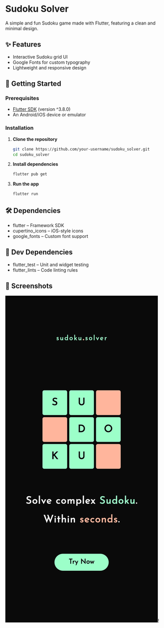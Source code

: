 # Sudoku Solver

A simple and fun Sudoku game made with Flutter, featuring a clean and minimal design.

## ✨ Features

- Interactive Sudoku grid UI
- Google Fonts for custom typography
- Lightweight and responsive design

## 🚀 Getting Started

### Prerequisites

- [Flutter SDK](https://flutter.dev/docs/get-started/install) (version ^3.8.0)
- An Android/iOS device or emulator

### Installation

1. **Clone the repository**

   ```bash
   git clone https://github.com/your-username/sudoku_solver.git
   cd sudoku_solver

   ```

2. **Install dependencies**

   ```bash 
   flutter pub get
   ```

3. **Run the app**

   ```bash
   flutter run
   ```

## 🛠️ Dependencies

- flutter – Framework SDK
- cupertino_icons – iOS-style icons
- google_fonts – Custom font support

## 🧪 Dev Dependencies

- flutter_test – Unit and widget testing
- flutter_lints – Code linting rules

## 📸 Screenshots

![](Screenshot_20250531-132558.jpg)! [](Screenshot_20250531-132631.jpg)
